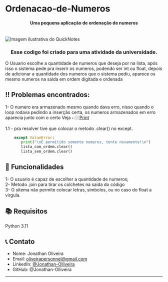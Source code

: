 # Ordenacao-de-Numeros
#### <div align="center"> Uma pequena aplicação de ordenação de numeros </div> <br>

![Imagem ilustrativa do QuickNotes](https://images.prismic.io/voitto-blog/e60233c8-cce8-449b-b2c7-417319063f9a_Jogo+dos+n%C3%BAmeros+2..jpg) 

### <div align="center"> Esse codigo foi criado para uma atividade da universidade. </div>

O Usuario escolhe a quantidade de numeros que deseja por na lista, após isso o sistema pede pra inserir os numeros, podendo ser int ou float, depois de adicionar a quantidade dos numeros que o sistema pediu, aparece os mesmo numeros na saida em ordem digitada e ordenada

## ‼️ Problemas encontrados:
 1- O numero era armazenado mesmo quando dava erro, nisso quando o loop rodava pedindo a inserção certa, os numeros armazenados em erro aparecia junto com o certo Veja 👉🏼[Print](https://drive.google.com/file/d/1kLhuY9HzYpLtc93xxru5XcMsPOzT1DwT/view?usp=sharing) <br> <br>
 1.1 - pra resolver tive que colocar o metodo .clear() no except. <br>
 ~~~Python 
     except ValueError:
        print("\nÉ permitido somente numeros, tente novamente!\n")
        lista_com_ordem.clear()
        lista_sem_ordem.clear()
 ~~~

## 🚀 Funcionalidades
 1- O usuario é capaz de escolher a quantidade de numeros; <br>
 2- Metodo .join para tirar os colchetes na saida do código <br>
 3- O sitema não permite colocar letras, simbolos, ou no caso do float a virgula.

## 📚 Requisitos
 Python 3.11

 ## 📞 Contato

- Nome: Jonathan Oliveira
- Email: oliveirapersonnel@gmail.com
- LinkedIn: [@Jonathan-Olliveira](https://www.linkedin.com/in/jonathan-olliveira/)
- GitHub: @Jonathan-Olliveira

---
